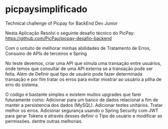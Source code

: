 # picpaysimplificado
Technical challenge of Picpay for BackEnd Dev Junior

Nesta Aplicação Resolvi o seguinte desafio técnico do PicPay:
https://github.com/PicPay/picpay-desafio-backend

Com o untuito de melhorar minhas abilidades de Tratamento de Erros, Consumo de APIs de terceiros
e Spring

No teste devemos, criar uma API que simula uma transação entre usuários, onde temos que consultar de uma API externa se a transação pode ser feita.
Além de Definir qual tipo de usuário pode fazer determinada transação e por fim tratar os erros para evitar mostrar ao usuário a pilha de erro do sistema.

O código é bastante simples e existem muitos upgrades que farei futuramente como:
Adicionar para um banco de dados relacional a fim de manter a persistencia dos dados (MySQL).
Adicionar testes unitários.
Tratar melhor os erros.
Adicionar segurança usando o Spring Security com JWT para gerar Tokens e através desses definir o Tipo de usuário e modificar as permissões.
dentre outras melhorias.
